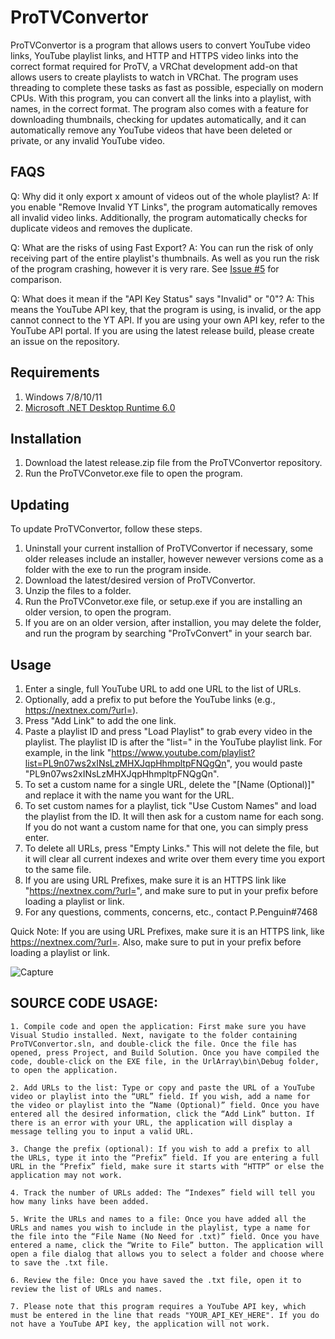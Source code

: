 # ProTVConvertor

ProTVConvertor is a program that allows users to convert YouTube video links, YouTube playlist links, and HTTP and HTTPS video links into the correct format required for ProTV, a VRChat development add-on that allows users to create playlists to watch in VRChat. The program uses threading to complete these tasks as fast as possible, especially on modern CPUs. With this program, you can convert all the links into a playlist, with names, in the correct format. The program also comes with a feature for downloading thumbnails, checking for updates automatically, and it can automatically remove any YouTube videos that have been deleted or private, or any invalid YouTube video.

## FAQS
 Q: Why did it only export x amount of videos out of the whole playlist?
 A: If you enable "Remove Invalid YT Links", the program automatically removes all invalid video links. Additionally, the program automatically checks for duplicate videos and 
 removes the duplicate.

 Q: What are the risks of using Fast Export?
 A: You can run the risk of only receiving part of the entire playlist's thumbnails. As well as you run the risk of the program crashing, however it is very rare. See [Issue #5](https://github.com/ifBars/VRChat-ProTVConvertor/releases/tag/v2.4.0) for comparison.

 Q: What does it mean if the "API Key Status" says "Invalid" or "0"?
 A: This means the YouTube API key, that the program is using, is invalid, or the app cannot connect to the YT API. If you are using your own API key, refer to the YouTube API portal. If you are using the latest release 
 build, please create an issue on the repository.

## Requirements
 1. Windows 7/8/10/11
 2. [Microsoft .NET Desktop Runtime 6.0](https://dotnet.microsoft.com/en-us/download/dotnet/6.0)

## Installation
1. Download the latest release.zip file from the ProTVConvertor repository.
2. Run the ProTVConvetor.exe file to open the program.

## Updating
To update ProTVConvertor, follow these steps.
1. Uninstall your current installion of ProTVConvertor if necessary, some older releases include an installer, however newever versions come as a folder with the exe to run the program inside.
2. Download the latest/desired version of ProTVConvertor.
3. Unzip the files to a folder.
4. Run the ProTVConvetor.exe file, or setup.exe if you are installing an older version, to open the program.
5. If you are on an older version, after installion, you may delete the folder, and run the program by searching "ProTvConvert" in your search bar.

## Usage

1. Enter a single, full YouTube URL to add one URL to the list of URLs.
2. Optionally, add a prefix to put before the YouTube links (e.g., https://nextnex.com/?url=).
3. Press "Add Link" to add the one link.
4. Paste a playlist ID and press "Load Playlist" to grab every video in the playlist. The playlist ID is after the "list=" in the YouTube playlist link. For example, in the link "https://www.youtube.com/playlist?list=PL9n07ws2xINsLzMHXJqpHhmpltpFNQgQn", you would paste "PL9n07ws2xINsLzMHXJqpHhmpltpFNQgQn".
5. To set a custom name for a single URL, delete the "[Name (Optional)]" and replace it with the name you want for the URL.
6. To set custom names for a playlist, tick "Use Custom Names" and load the playlist from the ID. It will then ask for a custom name for each song. If you do not want a custom name for that one, you can simply press enter.
7. To delete all URLs, press "Empty Links." This will not delete the file, but it will clear all current indexes and write over them every time you export to the same file.
8. If you are using URL Prefixes, make sure it is an HTTPS link like "https://nextnex.com/?url=", and make sure to put in your prefix before loading a playlist or link.
9. For any questions, comments, concerns, etc., contact P.Penguin#7468

Quick Note: If you are using URL Prefixes, make sure it is an HTTPS link, like https://nextnex.com/?url=. Also, make sure to put in your prefix before loading a playlist or link.

![Capture](https://user-images.githubusercontent.com/114284668/231539397-33625ca8-50d0-43b6-90b6-d9dacbd23e32.PNG)

## SOURCE CODE USAGE:

	1. Compile code and open the application: First make sure you have Visual Studio installed. Next, navigate to the folder containing ProTVConvertor.sln, and double-click the file. Once the file has opened, press Project, and Build Solution. Once you have compiled the code, double-click on the EXE file, in the UrlArray\bin\Debug folder, to open the application.
	
	2. Add URLs to the list: Type or copy and paste the URL of a YouTube video or playlist into the “URL” field. If you wish, add a name for the video or playlist into the “Name (Optional)” field. Once you have entered all the desired information, click the “Add Link” button. If there is an error with your URL, the application will display a message telling you to input a valid URL.

	3. Change the prefix (optional): If you wish to add a prefix to all the URLs, type it into the “Prefix” field. If you are entering a full URL in the “Prefix” field, make sure it starts with “HTTP” or else the application may not work.

	4. Track the number of URLs added: The “Indexes” field will tell you how many links have been added.

	5. Write the URLs and names to a file: Once you have added all the URLs and names you wish to include in the playlist, type a name for the file into the “File Name (No Need for .txt)” field. Once you have entered a name, click the “Write to File” button. The application will open a file dialog that allows you to select a folder and choose where to save the .txt file.

	6. Review the file: Once you have saved the .txt file, open it to review the list of URLs and names.

	7. Please note that this program requires a YouTube API key, which must be entered in the line that reads "YOUR_API_KEY_HERE". If you do not have a YouTube API key, the application will not work.
